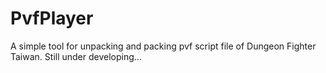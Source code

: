 # PvfPlayer
A simple tool for unpacking and packing pvf script file of Dungeon Fighter Taiwan.
Still under developing...
